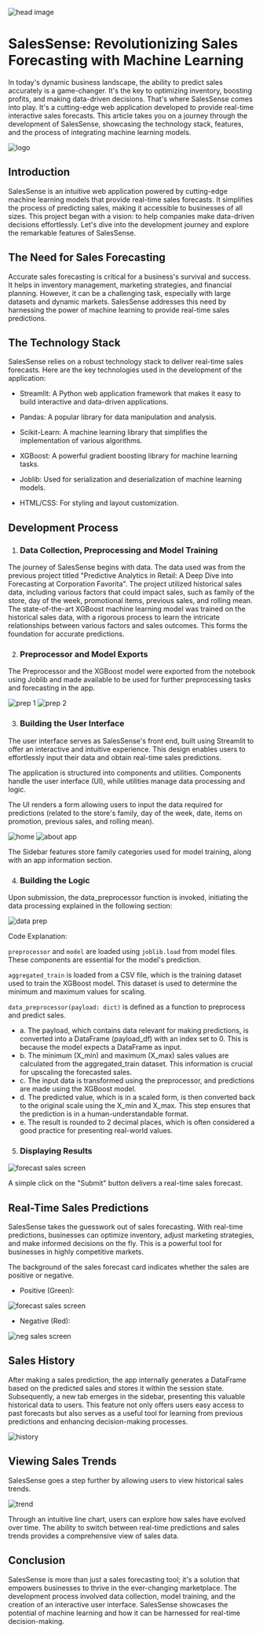 ![head image](https://github.com/snyamson/P4-SalesSense-Interactive-Sales-Forecasting-Web-Application/assets/58486437/59f4b62c-8647-449e-a430-25b6bd274d6b)
# SalesSense: Revolutionizing Sales Forecasting with Machine Learning

In today's dynamic business landscape, the ability to predict sales accurately is a game-changer. It's the key to optimizing inventory, boosting profits, and making data-driven decisions. That's where SalesSense comes into play. It's a cutting-edge web application developed to provide real-time interactive sales forecasts. This article takes you on a journey through the development of SalesSense, showcasing the technology stack, features, and the process of integrating machine learning models.

![logo](https://github.com/snyamson/P4-SalesSense-Interactive-Sales-Forecasting-Web-Application/assets/58486437/63fbb105-9b26-40b6-8e1a-cd3fee875edf)

## Introduction

SalesSense is an intuitive web application powered by cutting-edge machine learning models that provide real-time sales forecasts. It simplifies the process of predicting sales, making it accessible to businesses of all sizes. This project began with a vision: to help companies make data-driven decisions effortlessly. Let's dive into the development journey and explore the remarkable features of SalesSense.

## The Need for Sales Forecasting

Accurate sales forecasting is critical for a business's survival and success. It helps in inventory management, marketing strategies, and financial planning. However, it can be a challenging task, especially with large datasets and dynamic markets. SalesSense addresses this need by harnessing the power of machine learning to provide real-time sales predictions.

## The Technology Stack

SalesSense relies on a robust technology stack to deliver real-time sales forecasts. Here are the key technologies used in the development of the application:

- Streamlit: A Python web application framework that makes it easy to build interactive and data-driven applications.

- Pandas: A popular library for data manipulation and analysis.

- Scikit-Learn: A machine learning library that simplifies the implementation of various algorithms.

- XGBoost: A powerful gradient boosting library for machine learning tasks.

- Joblib: Used for serialization and deserialization of machine learning models.

- HTML/CSS: For styling and layout customization.

## Development Process

1. ### Data Collection, Preprocessing and Model Training

The journey of SalesSense begins with data. The data used was from the previous project titled "Predictive Analytics in Retail: A Deep Dive into Forecasting at Corporation Favorita". The project utilized historical sales data, including various factors that could impact sales, such as family of the store, day of the week, promotional items, previous sales, and rolling mean.  The state-of-the-art XGBoost machine learning model was trained on the historical sales data, with a rigorous process to learn the intricate relationships between various factors and sales outcomes. This forms the foundation for accurate predictions.

2. ### Preprocessor and Model Exports

The Preprocessor and the XGBoost model were exported from the notebook using Joblib and made available to be used for further preprocessing tasks and forecasting in the app.  

![prep 1](https://github.com/snyamson/P4-SalesSense-Interactive-Sales-Forecasting-Web-Application/assets/58486437/85f395ea-2627-4c6c-8663-3ff0800b57d0)
![prep 2](https://github.com/snyamson/P4-SalesSense-Interactive-Sales-Forecasting-Web-Application/assets/58486437/2a142f10-0724-487b-aab3-b1f5a46d61d7)

3. ### Building the User Interface

The user interface serves as SalesSense's front end, built using Streamlit to offer an interactive and intuitive experience. This design enables users to effortlessly input their data and obtain real-time sales predictions.

The application is structured into components and utilities. Components handle the user interface (UI), while utilities manage data processing and logic.

The UI renders a form allowing users to input the data required for predictions (related to the store's family, day of the week, date, items on promotion, previous sales, and rolling mean).

![home](https://github.com/snyamson/P4-SalesSense-Interactive-Sales-Forecasting-Web-Application/assets/58486437/714d7714-8fba-428d-9b25-b47e7f4d7946)
![about app](https://github.com/snyamson/P4-SalesSense-Interactive-Sales-Forecasting-Web-Application/assets/58486437/37febbe5-8822-4f2f-b12a-96f95bb8dbee)

The Sidebar features store family categories used for model training, along with an app information section.

4. ### Building the Logic

Upon submission, the data_preprocessor function is invoked, initiating the data processing explained in the following section:

![data prep](https://github.com/snyamson/P4-SalesSense-Interactive-Sales-Forecasting-Web-Application/assets/58486437/a02e29e2-dacc-4d34-a7e8-9b4ac59fe16a)

Code Explanation:

`preprocessor` and `model` are loaded using `joblib.load` from model files. These components are essential for the model's prediction.

`aggregated_train` is loaded from a CSV file, which is the training dataset used to train the XGBoost model. This dataset is used to determine the minimum and maximum values for scaling.

`data_preprocessor(payload: dict)` is defined as a function to preprocess and predict sales.

  - a. The payload, which contains data relevant for making predictions, is converted into a DataFrame (payload_df) with an index set to 0. This is because the model expects a DataFrame as input.
  - b. The minimum (X_min) and maximum (X_max) sales values are calculated from the aggregated_train dataset. This information is crucial for upscaling the forecasted sales.
  - c. The input data is transformed using the preprocessor, and predictions are made using the XGBoost model.
  - d. The predicted value, which is in a scaled form, is then converted back to the original scale using the X_min and X_max. This step ensures that the prediction is in a human-understandable format.
  - e. The result is rounded to 2 decimal places, which is often considered a good practice for presenting real-world values.

5. ### Displaying Results

![forecast sales screen](https://github.com/snyamson/P4-SalesSense-Interactive-Sales-Forecasting-Web-Application/assets/58486437/95d3327a-376d-409f-b9a1-4052cd791f12)

A simple click on the "Submit" button delivers a real-time sales forecast.

## Real-Time Sales Predictions

SalesSense takes the guesswork out of sales forecasting. With real-time predictions, businesses can optimize inventory, adjust marketing strategies, and make informed decisions on the fly. This is a powerful tool for businesses in highly competitive markets.

The background of the sales forecast card indicates whether the sales are positive or negative.

- Positive (Green):

![forecast sales screen](https://github.com/snyamson/P4-SalesSense-Interactive-Sales-Forecasting-Web-Application/assets/58486437/a3669eff-9a11-428e-a23a-7bb69d6f1df4)

- Negative (Red):

![neg sales screen](https://github.com/snyamson/P4-SalesSense-Interactive-Sales-Forecasting-Web-Application/assets/58486437/87aa5298-257a-41f4-b66e-23b663635896)

## Sales History

After making a sales prediction, the app internally generates a DataFrame based on the predicted sales and stores it within the session state. Subsequently, a new tab emerges in the sidebar, presenting this valuable historical data to users. This feature not only offers users easy access to past forecasts but also serves as a useful tool for learning from previous predictions and enhancing decision-making processes.

![history](https://github.com/snyamson/P4-SalesSense-Interactive-Sales-Forecasting-Web-Application/assets/58486437/3e9d0dcf-777a-4c84-9017-50f0809c3961)

## Viewing Sales Trends

SalesSense goes a step further by allowing users to view historical sales trends. 

![trend](https://github.com/snyamson/P4-SalesSense-Interactive-Sales-Forecasting-Web-Application/assets/58486437/58671502-412d-4067-a8d6-0d1c20e3bc99)

Through an intuitive line chart, users can explore how sales have evolved over time. The ability to switch between real-time predictions and sales trends provides a comprehensive view of sales data.

## Conclusion

SalesSense is more than just a sales forecasting tool; it's a solution that empowers businesses to thrive in the ever-changing marketplace. The development process involved data collection, model training, and the creation of an interactive user interface. SalesSense showcases the potential of machine learning and how it can be harnessed for real-time decision-making.



